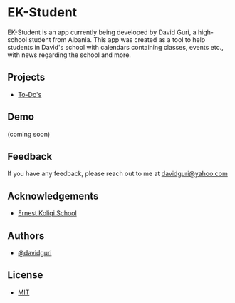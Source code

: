 # EK-Student

EK-Student is an app currently being developed by David Guri, a high-school student from Albania. This app was created as a tool to help students in David's school with calendars containing classes, events etc., with news regarding the school and more.


## Projects
- [To-Do's](https://github.com/EK-Student/ek-student-app/projects/1)


## Demo

(coming soon)


## Feedback

If you have any feedback, please reach out to me at davidguri@yahoo.com


## Acknowledgements

 - [Ernest Koliqi School](https://ernestkoliqi.com)


## Authors

- [@davidguri](https://github.com/davidguri)

## License
- [MIT](https://choosealicense.com/licenses/mit/)
